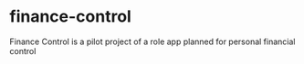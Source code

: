 # finance-control
Finance Control is a pilot project of a role app planned for personal financial control
